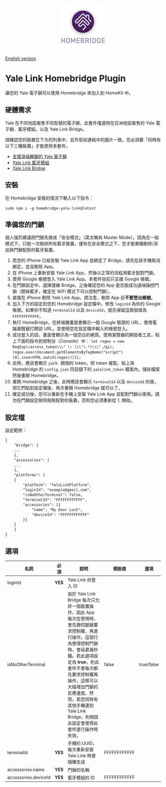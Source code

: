 
<p align="center">

<img src="https://github.com/homebridge/branding/raw/master/logos/homebridge-wordmark-logo-vertical.png" width="150">

</p>

[English version](./README.md)

# Yale Link Homebridge Plugin

讓您的 Yale 電子鎖可以使用 Homebridge 來加入到 HomeKit 中。

## 硬體需求

Yale 在不同地區販售不同型號的電子鎖，此套件僅適用在亞洲地區販售的 Yale 電子鎖、藍牙模組，以及 Yale Link Bridge。

請確認您的裝置在下方的列表中，且外型如連結中的圖片一致。您必須要「同時有以下三種裝置」才能使用本套件。

* [支援遠端解鎖的 Yale 電子鎖](https://www.yaletaiwanstore.com.tw/product_category/yale-link)
* [Yale Link 藍牙模組](https://www.yalehome.co.in/en/products/products-categories/smart-products/accessories/yale-link-bluetooth-module/)
* [Yale Link Bridge](https://www.yaletaiwanstore.com.tw/products/yale-link-bridge/)

## 安裝

在 Homebridge 安裝的情況下輸入以下指令：

`sudo npm i -g homebridge-yale-link@latest`

## 準備您的門鎖

個人強烈建議把門鎖先換成「安全模式」（英文稱為 Master Mode）。因為在一般模式下，只能一次刪除所有藍牙裝置，僅有在安全模式之下，您才能單獨刪除/添加與門鎖配對的藍牙裝置。

1. 若您的 iPhone 已經安裝 Yale Link App 並綁定了 Bridge，請先在該手機取消綁定，並且刪除 App。
2. 在 iPhone 上重新安裝 Yale Link App，然後以正常的流程用藍牙配對門鎖。
3. 使用 Google 帳號登入 Yale Link App。本套件目前只支援 Google 帳號。
4. 在門鎖設定中，選擇連線 Bridge。之後確認您的 App 是否能成功遠端操控門鎖（關掉藍牙，確定在 WiFi 模式下可以控制門鎖）。
5. 直接在 iPhone 刪除 Yale Link App。請注意，刪除 App 前**不要登出帳號**。
6. 加入下方的設定到您的 Homebridge 設定檔中，修改 `loginId` 為你的 Google 帳號。如果你不知道 `terminalId` 以及 `deviceId`，就先保留這兩個值為 `FFFFFFFFFFFF`。
7. 執行 HomeBridge，在終端機畫面會顯示一個 Google 驗證的 URL，使用電腦瀏覽器打開該 URL，並使用您在設定檔中輸入的帳號登入。
8. 成功登入的話，畫面會顯示為一個空白的網頁。使用瀏覽器的開發者工具，貼上下面的指令到控制台（Console）中：
`let regex = new RegExp(/access_token\\\" \: \\\"(.*)\\\",/gi); regex.exec(document.getElementsByTagName("script")[0].innerHTML.match(regex))[1];`
9. 此時，應該會顯示 `ya29.` 開頭的 token，把 token 複製，貼上與 Homebridge 的 `config.json` 同目錄下的 `yalelink_token` 檔案內，儲存檔案然後重開 Homebridge。
10. 重開 Homebridge 之後，此時應該會顯示 `terminalId` 以及 `deviceId` 的值，把它們貼到設定檔後，再次重開 Homebridge 就可以了。
11. 確定成功後，您可以重新在手機上安裝 Yale Link App 並配對門鎖以使用。請勿在門鎖設定刪除剛剛配對的裝置，否則您必須重新從 1. 開始。

## 設定檔

設定範例：

```
{
    "bridge": {
    ...
    },
    "accessories": [
    ...
    ],
    "platforms": [
    {
        "platform": "YaleLinkPlatform",
        "loginId": "example@gmail.com",
        "isNoOtherTerminal": false,
        "terminalId": "FFFFFFFFFFFF",
        "accessories": [{
            "name": "My Door Lock",
            "deviceId": "FFFFFFFFFFFF"
        }]
    }
    ]
}
```

## 選項

| **名詞** | **必須** | **說明** | **預設值** | **選項** |
|----------------|--------------|-----------|-------------|-------------|
| loginId | **YES** | Yale Link 的登入 ID | 
| isNoOtherTerminal |  | 由於 Yale Link Bridge 每次只允許一個裝置操作，因此 App 每次在使用時，會先跟伺服器要求控制權，再進行操作。這個行為使得控制門鎖時，會延遲幾秒鐘。若此選項設定為 **true**，則此套件不會每次都先要求控制權再操作，這樣可以大幅增加門鎖的反應速度。然而，若您同時有其他手機連到 Yale Link Bridge，則開啟此設定會使得此套件進行操作時失效。 | false | true/false
| terminalId | **YES** | 手機的 UUID，每次重新安裝 Yale Link 時會隨機生成 | FFFFFFFFFFFF |
| accessories.name | **YES** | 門鎖的名稱 | |
| accessories.deviceId | **YES** | 藍牙模組的 ID | FFFFFFFFFFFF |